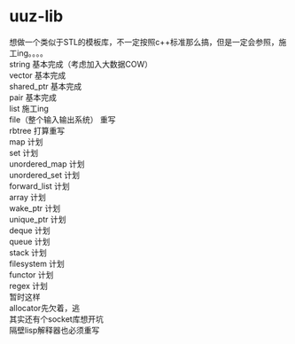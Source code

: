 # uuz-lib
想做一个类似于STL的模板库，不一定按照c++标准那么搞，但是一定会参照，施工ing。。。。<br>
string 基本完成（考虑加入大数据COW）<br>
vector 基本完成<br>
shared_ptr 基本完成<br>
pair 基本完成<br>
list 施工ing<br>
file（整个输入输出系统） 重写<br>
rbtree 打算重写<br>
map 计划<br>
set 计划<br>
unordered_map 计划<br>
unordered_set 计划<br>
forward_list 计划<br>
array 计划<br>
wake_ptr 计划<br>
unique_ptr 计划<br>
deque 计划<br>
queue 计划<br>
stack 计划<br>
filesystem 计划<br>
functor 计划<br>
regex 计划<br>
暂时这样<br>
allocator先欠着，逃<br>
其实还有个socket库想开坑<br>
隔壁lisp解释器也必须重写
